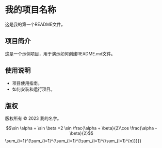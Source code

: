 # 我的项目名称
这是我的第一个README文件。
 
## 项目简介
这是一个示例项目，用于演示如何创建README.md文件。
 
## 使用说明
- 项目使用指南。
- 如何安装和运行项目。
 
## 版权
版权所有 © 2023 我的名字。

$$\sin \alpha + \sin \beta =2 \sin \frac{\alpha + \beta}{2}\cos \frac{\alpha - \beta}{2}$$
\sum_{i=1}^{\sum_{i=1}^{\sum_{i=1}^{\sum_{i=1}^{\sum_{i=1}^{n}}}}}
